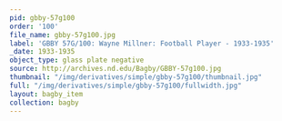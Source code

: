 ```yaml
---
pid: gbby-57g100
order: '100'
file_name: gbby-57g100.jpg
label: 'GBBY 57G/100: Wayne Millner: Football Player - 1933-1935'
_date: 1933-1935
object_type: glass plate negative
source: http://archives.nd.edu/Bagby/GBBY-57g100.jpg
thumbnail: "/img/derivatives/simple/gbby-57g100/thumbnail.jpg"
full: "/img/derivatives/simple/gbby-57g100/fullwidth.jpg"
layout: bagby_item
collection: bagby
---
```


